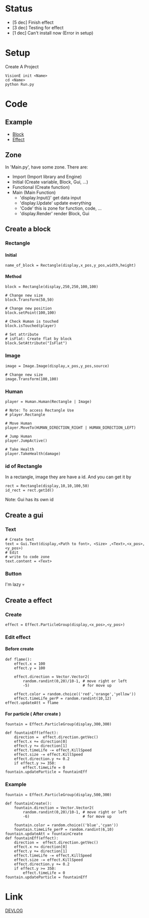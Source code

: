 # Status
- [5 dec] Finish effect 
- [3 dec] Testing for effect 
- [1 dec] Can't install now (Error in setup)

# Setup 
Create A Project
```
VisionE init <Name>
cd <Name>
python Run.py
```
# Code 
## Example
* [Block](Test/code/Block.py)
* [Effect](Test/code/Effect.py)


## Zone
In 'Main.py', have some zone. There are:
* Import (Import library and Engine)
* Initial (Create variable, Block, Gui, ...)
* Functional (Create function)
* Main (Main Function)
    - 'display.Input()' get data input
    - 'display.Update' update everything
    - 'Code' this is zone for function, code, ...
    - 'display.Render' render Block, Gui
## Create a block

### Rectangle
#### Initial
```
name_of_block = Rectangle(display,x_pos,y_pos,width,height)
```

#### Method
```
block = Rectangle(display,250,250,100,100)

# Change new size
block.Transform(50,50) 

# Change new position
block.setPoint(100,100)

# Check Human is touched
block.isTouched(player)

# Set attribute
# isFlat: Create flat by block 
block.SetAttribute("IsFlat")
```
### Image
```
image = Image.Image(display,x_pos,y_pos,source)

# Change new size
image.Transform(100,100)
```
### Human
```
player = Human.Human(Rectangle | Image)

# Note: To access Rectangle Use
# player.Rectangle

# Move Human
player.MoveTo(HUMAN_DIRECTION_RIGHT | HUMAN_DIRECTION_LEFT)

# Jump Human
player.JumpActive()

# Take Health
player.TakeHealth(damage)
```
### id of Rectangle
In a rectangle, image they are have a id. And you can get it by
```
rect = Rectangle(display,10,10,100,50)
id_rect = rect.getId()
```
Note: Gui has its own id

## Create a gui
### Text
```
# Create text
text = Gui.Text(display,<Path to font>, <Size> ,<Text>,<x_pos>,<y_pos>)
# Edit
# write to code zone
text.content = <Text>
```
### Button
I'm lazy 💀

## Create a effect
### Create
```
effect = Effect.ParticleGroup(display,<x_pos>,<y_pos>)
```
### Edit effect
#### Before create
```
def flame():
    effect.x = 100
    effect.y = 100

    effect.direction = Vector.Vector2(
        random.randint(0,20)/10-1, # move right or left
        -5)                        # for move up

    effect.color = random.choice(('red','orange','yellow'))
    effect.timeLife_perP = random.randint(10,12)
effect.updateAtt = flame
```
#### For particle ( After create )
```
fountain = Effect.ParticleGroup(display,300,300)

def fountainEff(effect):
    direction =  effect.direction.getVec()
    effect.x += direction[0]
    effect.y += direction[1]
    effect.timeLife -= effect.KillSpeed
    effect.size -= effect.KillSpeed
    effect.direction.y += 0.2
    if effect.y >= 350:
        effect.timeLife = 0
fountain.updateParticle = fountainEff
```
### Example
```
fountain = Effect.ParticleGroup(display,500,300)

def fountainCreate():
    fountain.direction = Vector.Vector2(
        random.randint(0,20)/10-1, # move right or left
        -6)                        # for move up

    fountain.color = random.choice(('blue','cyan'))
    fountain.timeLife_perP = random.randint(6,10)
fountain.updateAtt = fountainCreate
def fountainEff(effect):
    direction =  effect.direction.getVec()
    effect.x += direction[0]
    effect.y += direction[1]
    effect.timeLife -= effect.KillSpeed
    effect.size -= effect.KillSpeed
    effect.direction.y += 0.2
    if effect.y >= 350:
        effect.timeLife = 0
fountain.updateParticle = fountainEff
```


# Link
[DEVLOG](Devlog.md)
